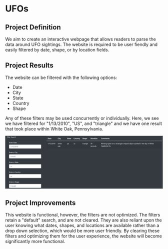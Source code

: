 # UFOs

## Project Definition
We aim to create an interactive webpage that allows readers to parse the data around UFO sightings. The website is required to be user fiendly and easily filtered by date, shape, or by location fields. 

## Project Results
The website can be filtered with the following options:
- Date
- City
- State
- Country
- Shape

Any of these filters may be used concurrently or individually. Here, we see we have filtered for "1/13/2010", "US", and "triangle" and we have one result that took place within White Oak, Pennsylvania. 

![Image of Filtered Website](</static/images/filters.png>)

## Project Improvements
This website is functional, however, the filters are not optimized. The filters retain a "default" search, and are not cleared. They are also reliant upon the user knowing what dates, shapes, and locations are available rather than a drop down selection, which would be more user friendly. By clearing these filters and optimizing them for the user experience, the website will become significantly more functional. 
